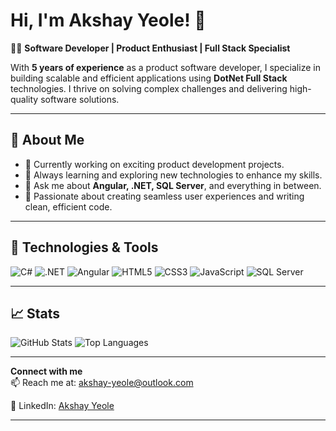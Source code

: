 # Hi, I'm Akshay Yeole! 👋

👨‍💻 **Software Developer | Product Enthusiast | Full Stack Specialist**

With **5 years of experience** as a product software developer, I specialize in building scalable and efficient applications using **DotNet Full Stack** technologies. I thrive on solving complex challenges and delivering high-quality software solutions.

---

## 🌟 **About Me**
- 🔭 Currently working on exciting product development projects.
- 🌱 Always learning and exploring new technologies to enhance my skills.
- 💬 Ask me about **Angular, .NET, SQL Server**, and everything in between.
- 🚀 Passionate about creating seamless user experiences and writing clean, efficient code.

---

## 🔧 **Technologies & Tools**
![C#](https://img.shields.io/badge/-C%23-239120?logo=c-sharp&logoColor=white&style=flat)
![.NET](https://img.shields.io/badge/-DotNet-512BD4?logo=dotnet&logoColor=white&style=flat)
![Angular](https://img.shields.io/badge/-Angular-DD0031?logo=angular&logoColor=white&style=flat)
![HTML5](https://img.shields.io/badge/-HTML5-E34F26?logo=html5&logoColor=white&style=flat)
![CSS3](https://img.shields.io/badge/-CSS3-1572B6?logo=css3&logoColor=white&style=flat)
![JavaScript](https://img.shields.io/badge/-JavaScript-F7DF1E?logo=javascript&logoColor=black&style=flat)
![SQL Server](https://img.shields.io/badge/-SQL%20Server-CC2927?logo=microsoft-sql-server&logoColor=white&style=flat)

---

## 📈 **Stats**
![GitHub Stats](https://github-readme-stats.vercel.app/api?username=akshay-yeole&show_icons=true&hide_title=true)
![Top Languages](https://github-readme-stats.vercel.app/api/top-langs/?username=akshay-yeole&layout=compact)

---

**Connect with me**  
📫 Reach me at: akshay-yeole@outlook.com  
<!-- 🌐 Portfolio: [Your Portfolio Website](https://yourportfolio.com)  -->
📱 LinkedIn: [Akshay Yeole](https://linkedin.com/in/akshayyeole)

---

